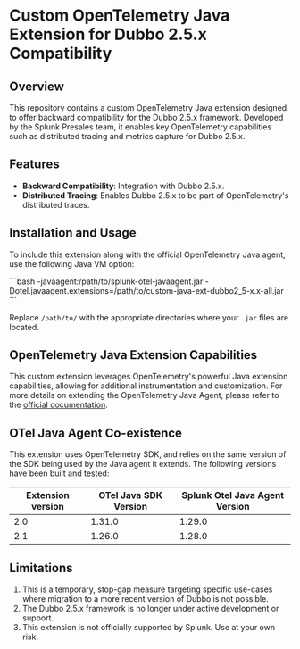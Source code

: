 # Custom OpenTelemetry Java Extension for Dubbo 2.5.x Compatibility

## Overview

This repository contains a custom OpenTelemetry Java extension designed to offer backward compatibility for the Dubbo 2.5.x framework. Developed by the Splunk Presales team, it enables key OpenTelemetry capabilities such as distributed tracing and metrics capture for Dubbo 2.5.x.

## Features

- **Backward Compatibility**: Integration with Dubbo 2.5.x.
- **Distributed Tracing**: Enables Dubbo 2.5.x to be part of OpenTelemetry's distributed traces.

## Installation and Usage

To include this extension along with the official OpenTelemetry Java agent, use the following Java VM option:

\`\`\`bash
-javaagent:/path/to/splunk-otel-javaagent.jar -Dotel.javaagent.extensions=/path/to/custom-java-ext-dubbo2_5-x.x-all.jar
\`\`\`

Replace `/path/to/` with the appropriate directories where your `.jar` files are located.

## OpenTelemetry Java Extension Capabilities

This custom extension leverages OpenTelemetry's powerful Java extension capabilities, allowing for additional instrumentation and customization. For more details on extending the OpenTelemetry Java Agent, please refer to the [official documentation](https://github.com/open-telemetry/opentelemetry-java-instrumentation/blob/main/docs/contributing/extension.md).

## OTel Java Agent Co-existence

This extension uses OpenTelemetry SDK, and relies on the same version of the SDK being used by the Java agent it extends. 
The following versions have been built and tested:

|Extension version | OTel Java SDK Version | Splunk Otel Java Agent Version |
|----------------- |-----------------------|--------------------------------|
| 2.0 | 1.31.0                | 1.29.0                         |
|2.1| 1.26.0                | 1.28.0                         |

## Limitations

1. This is a temporary, stop-gap measure targeting specific use-cases where migration to a more recent version of Dubbo is not possible.
2. The Dubbo 2.5.x framework is no longer under active development or support.
3. This extension is not officially supported by Splunk. Use at your own risk.
